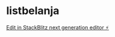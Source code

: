 # listbelanja

[Edit in StackBlitz next generation editor ⚡️](https://stackblitz.com/~/github.com/DimasPutrawr/listbelanja)